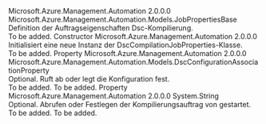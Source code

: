 <Type Name="DscCompilationJobProperties" FullName="Microsoft.Azure.Management.Automation.Models.DscCompilationJobProperties">
  <TypeSignature Language="C#" Value="public class DscCompilationJobProperties : Microsoft.Azure.Management.Automation.Models.JobPropertiesBase" />
  <TypeSignature Language="ILAsm" Value=".class public auto ansi beforefieldinit DscCompilationJobProperties extends Microsoft.Azure.Management.Automation.Models.JobPropertiesBase" />
  <TypeSignature Language="DocId" Value="T:Microsoft.Azure.Management.Automation.Models.DscCompilationJobProperties" />
  <TypeSignature Language="VB.NET" Value="Public Class DscCompilationJobProperties&#xA;Inherits JobPropertiesBase" />
  <TypeSignature Language="F#" Value="type DscCompilationJobProperties = class&#xA;    inherit JobPropertiesBase" />
  <AssemblyInfo>
    <AssemblyName>Microsoft.Azure.Management.Automation</AssemblyName>
    <AssemblyVersion>2.0.0.0</AssemblyVersion>
  </AssemblyInfo>
  <Base>
    <BaseTypeName>Microsoft.Azure.Management.Automation.Models.JobPropertiesBase</BaseTypeName>
  </Base>
  <Interfaces />
  <Docs>
    <summary>
            Definition der Auftragseigenschaften Dsc-Kompilierung.
            </summary>
    <remarks>To be added.</remarks>
  </Docs>
  <Members>
    <Member MemberName=".ctor">
      <MemberSignature Language="C#" Value="public DscCompilationJobProperties ();" />
      <MemberSignature Language="ILAsm" Value=".method public hidebysig specialname rtspecialname instance void .ctor() cil managed" />
      <MemberSignature Language="DocId" Value="M:Microsoft.Azure.Management.Automation.Models.DscCompilationJobProperties.#ctor" />
      <MemberSignature Language="VB.NET" Value="Public Sub New ()" />
      <MemberType>Constructor</MemberType>
      <AssemblyInfo>
        <AssemblyName>Microsoft.Azure.Management.Automation</AssemblyName>
        <AssemblyVersion>2.0.0.0</AssemblyVersion>
      </AssemblyInfo>
      <Parameters />
      <Docs>
        <summary>
            Initialisiert eine neue Instanz der DscCompilationJobProperties-Klasse.
            </summary>
        <remarks>To be added.</remarks>
      </Docs>
    </Member>
    <Member MemberName="Configuration">
      <MemberSignature Language="C#" Value="public Microsoft.Azure.Management.Automation.Models.DscConfigurationAssociationProperty Configuration { get; set; }" />
      <MemberSignature Language="ILAsm" Value=".property instance class Microsoft.Azure.Management.Automation.Models.DscConfigurationAssociationProperty Configuration" />
      <MemberSignature Language="DocId" Value="P:Microsoft.Azure.Management.Automation.Models.DscCompilationJobProperties.Configuration" />
      <MemberSignature Language="VB.NET" Value="Public Property Configuration As DscConfigurationAssociationProperty" />
      <MemberSignature Language="F#" Value="member this.Configuration : Microsoft.Azure.Management.Automation.Models.DscConfigurationAssociationProperty with get, set" Usage="Microsoft.Azure.Management.Automation.Models.DscCompilationJobProperties.Configuration" />
      <MemberType>Property</MemberType>
      <AssemblyInfo>
        <AssemblyName>Microsoft.Azure.Management.Automation</AssemblyName>
        <AssemblyVersion>2.0.0.0</AssemblyVersion>
      </AssemblyInfo>
      <ReturnValue>
        <ReturnType>Microsoft.Azure.Management.Automation.Models.DscConfigurationAssociationProperty</ReturnType>
      </ReturnValue>
      <Docs>
        <summary>
            Optional. Ruft ab oder legt die Konfiguration fest.
            </summary>
        <value>To be added.</value>
        <remarks>To be added.</remarks>
      </Docs>
    </Member>
    <Member MemberName="StartedBy">
      <MemberSignature Language="C#" Value="public string StartedBy { get; set; }" />
      <MemberSignature Language="ILAsm" Value=".property instance string StartedBy" />
      <MemberSignature Language="DocId" Value="P:Microsoft.Azure.Management.Automation.Models.DscCompilationJobProperties.StartedBy" />
      <MemberSignature Language="VB.NET" Value="Public Property StartedBy As String" />
      <MemberSignature Language="F#" Value="member this.StartedBy : string with get, set" Usage="Microsoft.Azure.Management.Automation.Models.DscCompilationJobProperties.StartedBy" />
      <MemberType>Property</MemberType>
      <AssemblyInfo>
        <AssemblyName>Microsoft.Azure.Management.Automation</AssemblyName>
        <AssemblyVersion>2.0.0.0</AssemblyVersion>
      </AssemblyInfo>
      <ReturnValue>
        <ReturnType>System.String</ReturnType>
      </ReturnValue>
      <Docs>
        <summary>
            Optional. Abrufen oder Festlegen der Kompilierungsauftrag von gestartet.
            </summary>
        <value>To be added.</value>
        <remarks>To be added.</remarks>
      </Docs>
    </Member>
  </Members>
</Type>